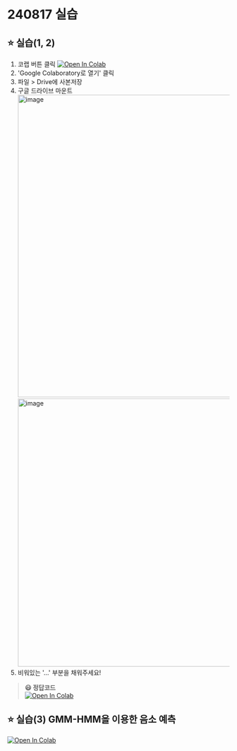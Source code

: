 # __240817 실습__
## __⭐️ 실습(1, 2)__

1. 코랩 버튼 클릭 [![Open In Colab](https://colab.research.google.com/assets/colab-badge.svg)](https://colab.research.google.com/drive/158V4HD9ZT4zicjGNvLM14eUZg-C-TriD?usp=sharing)
2. 'Google Colaboratory로 열기' 클릭
3. 파일 > Drive에 사본저장  
4. 구글 드라이브 마운트   
   <img width="685" alt="image" src="https://github.com/user-attachments/assets/0e8617c7-cd95-40db-a898-7142225747a8">
   <img width="607" alt="image" src="https://github.com/user-attachments/assets/55a7e621-b707-49df-a3e0-5855e421f7e7">
5. 비워있는 '...' 부분을 채워주세요!

> __😃 정답코드__   
> [![Open In Colab](https://colab.research.google.com/assets/colab-badge.svg)](https://colab.research.google.com/drive/163Wi_0uhgDksn1pikqWq4ISy4MvYKqnp?usp=sharing)

## __⭐️ 실습(3) GMM-HMM을 이용한 음소 예측__
[![Open In Colab](https://colab.research.google.com/assets/colab-badge.svg)](https://drive.google.com/file/d/1ZQoAQLiQaHGqMVvgpTt3Fu3KR5gbmf4_/view?usp=sharing)
